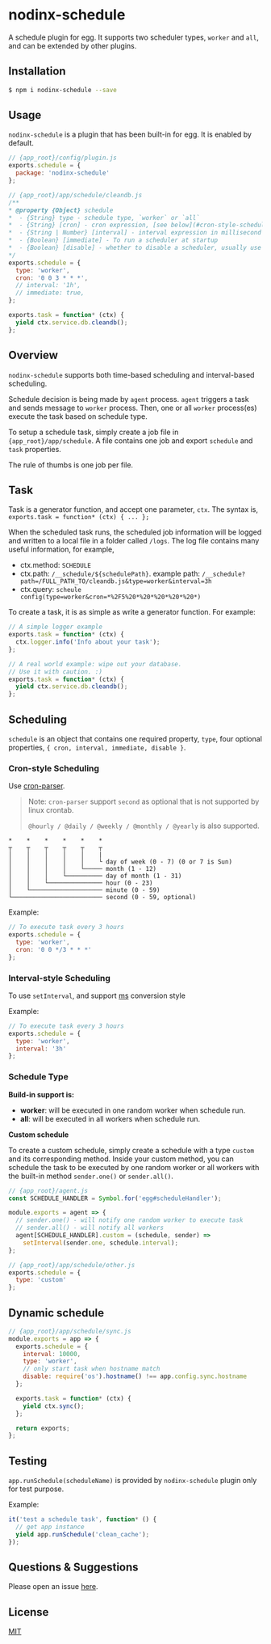 # nodinx-schedule

A schedule plugin for egg. It supports two scheduler types, `worker` and `all`, and can be extended by other plugins.

## Installation

```bash
$ npm i nodinx-schedule --save
```

## Usage

`nodinx-schedule` is a plugin that has been built-in for egg. It is enabled by default.

```javascript
// {app_root}/config/plugin.js
exports.schedule = {
  package: 'nodinx-schedule'
};

// {app_root}/app/schedule/cleandb.js
/**
* @property {Object} schedule
*  - {String} type - schedule type, `worker` or `all`
*  - {String} [cron] - cron expression, [see below](#cron-style-scheduling)
*  - {String | Number} [interval] - interval expression in millisecond or express explicitly like '1h'. [see below](#interval-style-scheduling)
*  - {Boolean} [immediate] - To run a scheduler at startup
*  - {Boolean} [disable] - whether to disable a scheduler, usually use in dynamic schedule
*/
exports.schedule = {
  type: 'worker',
  cron: '0 0 3 * * *',
  // interval: '1h',
  // immediate: true,
};

exports.task = function* (ctx) {
  yield ctx.service.db.cleandb();
};
```

## Overview

`nodinx-schedule` supports both time-based scheduling and interval-based scheduling.

Schedule decision is being made by `agent` process. `agent` triggers a task and sends message to `worker` process. Then, one or all `worker` process(es) execute the task based on schedule type.

To setup a schedule task, simply create a job file in `{app_root}/app/schedule`. A file contains one job and export `schedule` and `task` properties.

The rule of thumbs is one job per file.

## Task

Task is a generator function, and accept one parameter, `ctx`. The syntax is, `exports.task = function* (ctx) { ... };`

When the scheduled task runs, the scheduled job information will be logged and written to a local file in a folder called `/logs`. The log file contains many useful information, for example,

- ctx.method: `SCHEDULE`
- ctx.path: `/__schedule/${schedulePath}`. example path: `/__schedule?path=/FULL_PATH_TO/cleandb.js&type=worker&interval=3h`
- ctx.query: `scheule config(type=worker&cron=*%2F5%20*%20*%20*%20*%20*)`


To create a task, it is as simple as write a generator function. For example:

```javascript
// A simple logger example
exports.task = function* (ctx) {
  ctx.logger.info('Info about your task');
};
```

```javascript
// A real world example: wipe out your database.
// Use it with caution. :)
exports.task = function* (ctx) {
  yield ctx.service.db.cleandb();
};
```

## Scheduling

`schedule` is an object that contains one required property, `type`, four optional properties, `{ cron, interval, immediate, disable }`.

### Cron-style Scheduling

Use [cron-parser](https://github.com/harrisiirak/cron-parser).

> Note: `cron-parser` support `second` as optional that is not supported by linux crontab.
>
> `@hourly / @daily / @weekly / @monthly / @yearly` is also supported.

```
*    *    *    *    *    *
┬    ┬    ┬    ┬    ┬    ┬
│    │    │    │    │    |
│    │    │    │    │    └ day of week (0 - 7) (0 or 7 is Sun)
│    │    │    │    └───── month (1 - 12)
│    │    │    └────────── day of month (1 - 31)
│    │    └─────────────── hour (0 - 23)
│    └──────────────────── minute (0 - 59)
└───────────────────────── second (0 - 59, optional)
```

Example:

```javascript
// To execute task every 3 hours
exports.schedule = {
  type: 'worker',
  cron: '0 0 */3 * * *'
};
```

### Interval-style Scheduling

To use `setInterval`, and support [ms](https://www.npmjs.com/package/ms) conversion style

Example:

```javascript
// To execute task every 3 hours
exports.schedule = {
  type: 'worker',
  interval: '3h'
};
```

### Schedule Type

**Build-in support is:**

  - **worker**: will be executed in one random worker when schedule run.
  - **all**: will be executed in all workers when schedule run.

**Custom schedule**

To create a custom schedule, simply create a schedule with a type `custom` and its corresponding method. Inside your custom method, you can schedule the task to be executed by one random worker or all workers with the built-in method `sender.one()` or `sender.all()`.

```javascript
// {app_root}/agent.js
const SCHEDULE_HANDLER = Symbol.for('egg#scheduleHandler');

module.exports = agent => {
  // sender.one() - will notify one random worker to execute task
  // sender.all() - will notify all workers
  agent[SCHEDULE_HANDLER].custom = (schedule, sender) =>
    setInterval(sender.one, schedule.interval);
};

// {app_root}/app/schedule/other.js
exports.schedule = {
  type: 'custom'
};
```

## Dynamic schedule

```javascript
// {app_root}/app/schedule/sync.js
module.exports = app => {
  exports.schedule = {
    interval: 10000,
    type: 'worker',
    // only start task when hostname match
    disable: require('os').hostname() !== app.config.sync.hostname
  };

  exports.task = function* (ctx) {
    yield ctx.sync();
  };

  return exports;
};
```

## Testing

`app.runSchedule(scheduleName)` is provided by `nodinx-schedule` plugin only for test purpose.

Example:

```javascript
it('test a schedule task', function* () {
  // get app instance
  yield app.runSchedule('clean_cache');
});
```

## Questions & Suggestions

Please open an issue [here](https://github.com/eggjs/egg/issues).

## License

[MIT](LICENSE)
